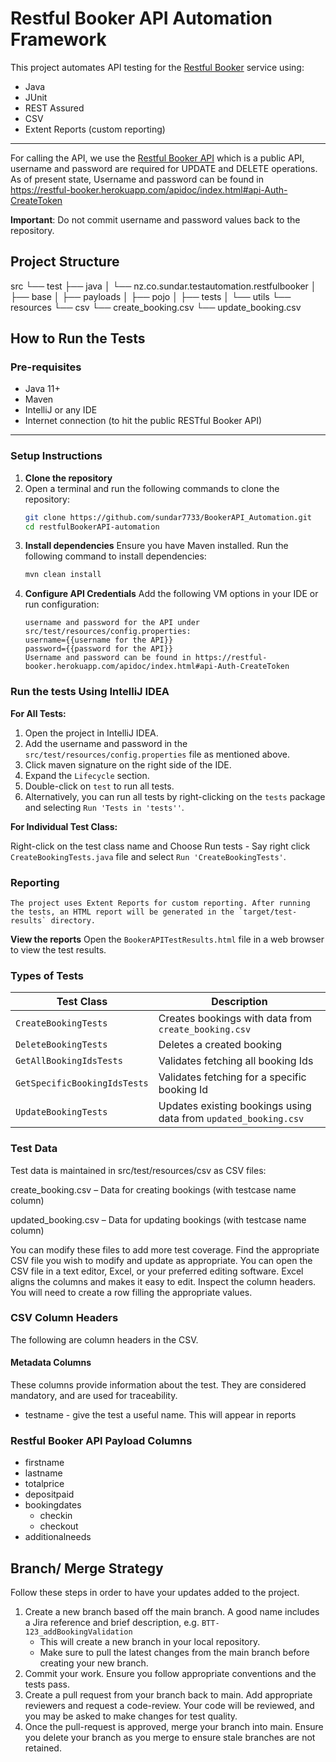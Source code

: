 # Restful Booker API Automation Framework
This project automates API testing for the [Restful Booker](https://restful-booker.herokuapp.com/) service using:

- Java
- JUnit
- REST Assured
- CSV
- Extent Reports (custom reporting)
---
For calling the API, we use the [Restful Booker API](https://restful-booker.herokuapp.com/) which is a public API, username and password are required for UPDATE and DELETE operations.
As of present state, Username and password can be found in https://restful-booker.herokuapp.com/apidoc/index.html#api-Auth-CreateToken

**Important**: Do not commit username and password values back to the repository.

## Project Structure
src
└── test
├── java
│ └── nz.co.sundar.testautomation.restfulbooker
│ ├── base
│ ├── payloads
│ ├── pojo
│ ├── tests
│ └── utils
└── resources
└── csv
   └── create_booking.csv
   └── update_booking.csv

## How to Run the Tests
   ###  Pre-requisites

- Java 11+
- Maven
- IntelliJ or any IDE
- Internet connection (to hit the public RESTful Booker API)
---
### Setup Instructions

1. **Clone the repository**
2. Open a terminal and run the following commands to clone the repository:
    ```bash
    git clone https://github.com/sundar7733/BookerAPI_Automation.git
    cd restfulBookerAPI-automation
    ```
3. **Install dependencies**
    Ensure you have Maven installed. Run the following command to install dependencies:
    ```bash
   mvn clean install
   ```
4. **Configure API Credentials**
   Add the following VM options in your IDE or run configuration:
    ```
   username and password for the API under src/test/resources/config.properties:
   username={{username for the API}} 
   password={{password for the API}}
   Username and password can be found in https://restful-booker.herokuapp.com/apidoc/index.html#api-Auth-CreateToken
   ```
### Run the tests Using IntelliJ IDEA
**For All Tests:**
1. Open the project in IntelliJ IDEA.
2. Add the username and password in the `src/test/resources/config.properties` file as mentioned above.
3. Click maven signature on the right side of the IDE.
4. Expand the `Lifecycle` section.
5. Double-click on `test` to run all tests.
6. Alternatively, you can run all tests by right-clicking on the `tests` package and selecting `Run 'Tests in 'tests''`.

**For Individual Test Class:**

Right-click on the test class name and Choose Run tests - Say right click `CreateBookingTests.java` file and select `Run 'CreateBookingTests'`.

### Reporting
    The project uses Extent Reports for custom reporting. After running the tests, an HTML report will be generated in the `target/test-results` directory.
**View the reports**
    Open the `BookerAPITestResults.html` file in a web browser to view the test results.



### Types of Tests
| **Test Class**               | **Description**                                                 |
|------------------------------|-----------------------------------------------------------------|
| `CreateBookingTests`         | Creates bookings with data from `create_booking.csv`            |
| `DeleteBookingTests`         | Deletes a created booking                                       |
| `GetAllBookingIdsTests`      | Validates fetching all booking Ids                              |
| `GetSpecificBookingIdsTests` | Validates fetching for a specific booking Id                    |
| `UpdateBookingTests`         | Updates existing bookings using data from `updated_booking.csv` |

### Test Data
Test data is maintained in src/test/resources/csv as CSV files:

create_booking.csv – Data for creating bookings (with testcase name column)

updated_booking.csv – Data for updating bookings (with testcase name column)

You can modify these files to add more test coverage. Find the appropriate CSV file you wish to modify and update as appropriate.
You can open the CSV file in a text editor, Excel, or your preferred editing software.
Excel aligns the columns and makes it easy to edit.
Inspect the column headers. You will need to create a row filling the appropriate values.
### CSV Column Headers

The following are column headers in the CSV.

#### Metadata Columns

These columns provide information about the test.
They are considered mandatory, and are used for traceability.

- testname - give the test a useful name. This will appear in reports

### Restful Booker API Payload Columns
- firstname
- lastname
- totalprice
- depositpaid
- bookingdates
  - checkin
  - checkout
- additionalneeds

## Branch/ Merge Strategy

Follow these steps in order to have your updates added to the project.

1. Create a new branch based off the main branch. A good name includes a Jira reference and brief description, e.g. `BTT-123_addBookingValidation` 
   - This will create a new branch in your local repository.
   - Make sure to pull the latest changes from the main branch before creating your new branch.
2. Commit your work. Ensure you follow appropriate conventions and the tests pass.
3. Create a pull request from your branch back to main. Add appropriate reviewers and request a code-review. Your code will be reviewed, and you may be asked to make changes for test quality.
4. Once the pull-request is approved, merge your branch into main. Ensure you delete your branch as you merge to ensure stale branches are not retained.
